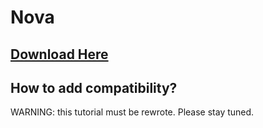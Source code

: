 # Nova

## [Download Here](https://www.spigotmc.org/resources/nova-%E2%9C%A8-custom-blocks-%E2%9C%85-items-%E2%9C%85-guis-%E2%9C%85-modpack-like-fully-configurable.93648/)

## How to add compatibility?

WARNING: this tutorial must be rewrote. Please stay tuned.
